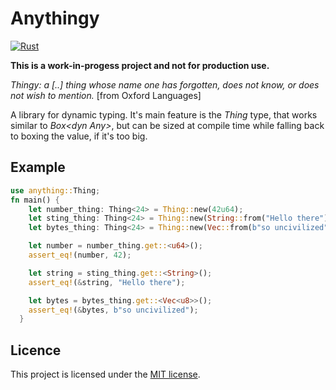 # Anythingy

[![Rust](https://github.com/wutterfly/anything/actions/workflows/rust.yml/badge.svg)](https://github.com/wutterfly/anything/actions/workflows/rust.yml)

**This is a work-in-progess project and not for production use.**

*Thingy: a [..] thing whose name one has forgotten, does not know, or does not wish to mention.* [from Oxford Languages]

A library for dynamic typing. It's main feature is the *Thing* type, that works similar to *Box\<dyn Any\>*, but can be sized at compile time while falling back to boxing the value, if it's too big.


## Example


```rust
use anything::Thing;
fn main() {
    let number_thing: Thing<24> = Thing::new(42u64);
    let sting_thing: Thing<24> = Thing::new(String::from("Hello there"));
    let bytes_thing: Thing<24> = Thing::new(Vec::from(b"so uncivilized"));

    let number = number_thing.get::<u64>();
    assert_eq!(number, 42);

    let string = sting_thing.get::<String>();
    assert_eq!(&string, "Hello there");

    let bytes = bytes_thing.get::<Vec<u8>>();
    assert_eq!(&bytes, b"so uncivilized");
  }
```


## Licence
This project is licensed under the [MIT license](./LICENSE).